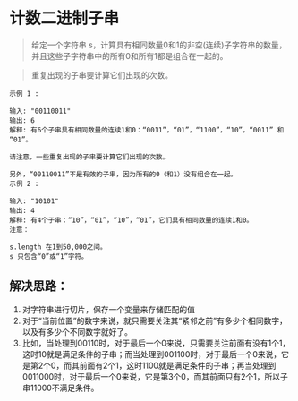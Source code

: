 # 计数二进制子串

> 给定一个字符串 s，计算具有相同数量0和1的非空(连续)子字符串的数量，并且这些子字符串中的所有0和所有1都是组合在一起的。

> 重复出现的子串要计算它们出现的次数。

```
示例 1 :

输入: "00110011"
输出: 6
解释: 有6个子串具有相同数量的连续1和0：“0011”，“01”，“1100”，“10”，“0011” 和 “01”。

请注意，一些重复出现的子串要计算它们出现的次数。

另外，“00110011”不是有效的子串，因为所有的0（和1）没有组合在一起。
示例 2 :

输入: "10101"
输出: 4
解释: 有4个子串：“10”，“01”，“10”，“01”，它们具有相同数量的连续1和0。
注意：

s.length 在1到50,000之间。
s 只包含“0”或“1”字符。
```

## 解决思路：
1. 对字符串进行切片，保存一个变量来存储匹配的值
2. 对于“当前位置”的数字来说，就只需要关注其“紧邻之前”有多少个相同数字，以及有多少个不同数字就好了。
3. 比如，当处理到00110时，对于最后一个0来说，只需要关注前面有没有1个1，这时10就是满足条件的子串；而当处理到001100时，对于最后一个0来说，它是第2个0，而其前面有2个1，这时1100就是满足条件的子串；再当处理到0011000时，对于最后一个0来说，它是第3个0，而其前面只有2个1，所以子串11000不满足条件。
